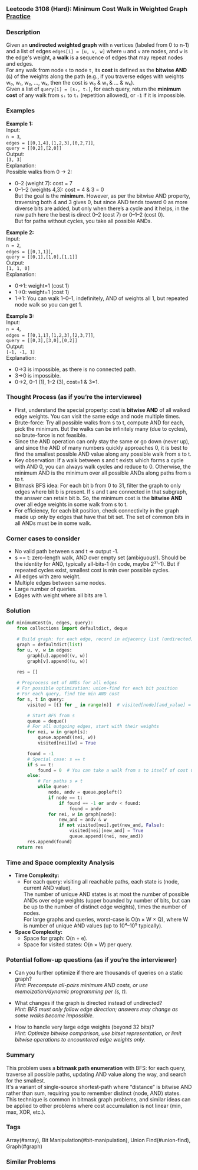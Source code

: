 ### Leetcode 3108 (Hard): Minimum Cost Walk in Weighted Graph [Practice](https://leetcode.com/problems/minimum-cost-walk-in-weighted-graph)

### Description  
Given an **undirected weighted graph** with `n` vertices (labeled from 0 to n-1) and a list of edges `edges[i] = [u, v, w]` where `u` and `v` are nodes, and `w` is the edge's weight, a **walk** is a sequence of edges that may repeat nodes and edges.  
For any walk from node `s` to node `t`, its **cost** is defined as the **bitwise AND** (`&`) of the weights along the path (e.g., if you traverse edges with weights w₀, w₁, w₂, ..., wₖ, then the cost is w₀ & w₁ & ... & wₖ).  
Given a list of `query[i] = [sᵢ, tᵢ]`, for each query, return the **minimum cost** of any walk from `sᵢ` to `tᵢ` (repetition allowed), or `-1` if it is impossible.

### Examples  

**Example 1:**  
Input:  
`n = 3`,  
`edges = [[0,1,4],[1,2,3],[0,2,7]]`,  
`query = [[0,2],[2,0]]`  
Output:  
`[3, 3]`  
Explanation:  
Possible walks from 0 → 2:  
- 0–2 (weight 7): cost = 7  
- 0–1–2 (weights 4,3): cost = 4 & 3 = 0  
But the goal is the **minimum**. However, as per the bitwise AND property, traversing both 4 and 3 gives 0, but since AND tends toward 0 as more diverse bits are added, but only when there’s a cycle and it helps, in the raw path here the best is direct 0–2 (cost 7) or 0–1–2 (cost 0).  
But for paths without cycles, you take all possible ANDs.

**Example 2:**  
Input:  
`n = 2`,  
`edges = [[0,1,1]]`,  
`query = [[0,1],[1,0],[1,1]]`  
Output:  
`[1, 1, 0]`  
Explanation:  
- 0→1: weight=1 (cost 1)  
- 1→0: weight=1 (cost 1)  
- 1→1: You can walk 1–0–1, indefinitely, AND of weights all 1, but repeated node walk so you can get 1.  

**Example 3:**  
Input:  
`n = 4`,  
`edges = [[0,1,1],[1,2,3],[2,3,7]]`,  
`query = [[0,3],[3,0],[0,2]]`  
Output:  
`[-1, -1, 1]`  
Explanation:  
- 0→3 is impossible, as there is no connected path.
- 3→0 is impossible.
- 0→2, 0–1 (1), 1–2 (3), cost=1 & 3=1.

### Thought Process (as if you’re the interviewee)  
- First, understand the special property: cost is **bitwise AND** of all walked edge weights. You can visit the same edge and node multiple times.
- Brute-force: Try all possible walks from s to t, compute AND for each, pick the minimum. But the walks can be infinitely many (due to cycles), so brute-force is not feasible.
- Since the AND operation can only stay the same or go down (never up), and since the AND of many numbers quickly approaches 0, it is best to find the smallest possible AND value along any possible walk from s to t.
- Key observation: If a walk between s and t exists which forms a cycle with AND 0, you can always walk cycles and reduce to 0. Otherwise, the minimum AND is the minimum over all possible ANDs along paths from s to t.
- Bitmask BFS idea: For each bit b from 0 to 31, filter the graph to only edges where bit b is present. If s and t are connected in that subgraph, the answer can retain bit b. So, the minimum cost is the **bitwise AND** over all edge weights in some walk from s to t.
- For efficiency, for each bit position, check connectivity in the graph made up only by edges that have that bit set. The set of common bits in all ANDs must be in some walk.

### Corner cases to consider  
- No valid path between s and t ⇒ output -1.
- s == t: zero-length walk, AND over empty set (ambiguous!). Should be the identity for AND, typically all-bits-1 (in code, maybe 2³¹-1). But if repeated cycles exist, smallest cost is min over possible cycles.
- All edges with zero weight.
- Multiple edges between same nodes.
- Large number of queries.
- Edges with weight where all bits are 1.

### Solution

```python
def minimumCost(n, edges, query):
    from collections import defaultdict, deque

    # Build graph: for each edge, record in adjacency list (undirected)
    graph = defaultdict(list)
    for u, v, w in edges:
        graph[u].append((v, w))
        graph[v].append((u, w))
    
    res = []

    # Preprocess set of ANDs for all edges
    # For possible optimization: union-find for each bit position
    # For each query, find the min AND cost
    for s, t in query:
        visited = [{} for _ in range(n)]  # visited[node][and_value] = True

        # Start BFS from s
        queue = deque()
        # For all outgoing edges, start with their weights
        for nei, w in graph[s]:
            queue.append((nei, w))
            visited[nei][w] = True

        found = -1
        # Special case: s == t
        if s == t:
            found = 0  # You can take a walk from s to itself of cost 0 by just not moving, or by making cycles
        else:
            # For paths s ≠ t
            while queue:
                node, andv = queue.popleft()
                if node == t:
                    if found == -1 or andv < found:
                        found = andv
                for nei, w in graph[node]:
                    new_and = andv & w
                    if not visited[nei].get(new_and, False):
                        visited[nei][new_and] = True
                        queue.append((nei, new_and))
        res.append(found)
    return res
```

### Time and Space complexity Analysis  

- **Time Complexity:**  
  - For each query: visiting all reachable paths, each state is (node, current AND value).  
    The number of unique AND states is at most the number of possible ANDs over edge weights (upper bounded by number of bits, but can be up to the number of distinct edge weights), times the number of nodes.  
    For large graphs and queries, worst-case is O(n × W × Q), where W is number of unique AND values (up to 10⁴–10⁵ typically).
- **Space Complexity:**  
  - Space for graph: O(n + e).  
  - Space for visited states: O(n × W) per query.

### Potential follow-up questions (as if you’re the interviewer)  

- Can you further optimize if there are thousands of queries on a static graph?  
  *Hint: Precompute all-pairs minimum AND costs, or use memoization/dynamic programming per (s, t).*

- What changes if the graph is directed instead of undirected?  
  *Hint: BFS must only follow edge direction; answers may change as some walks become impossible.*

- How to handle very large edge weights (beyond 32 bits)?  
  *Hint: Optimize bitwise comparison, use bitset representation, or limit bitwise operations to encountered edge weights only.*

### Summary
This problem uses a **bitmask path enumeration** with BFS: for each query, traverse all possible paths, updating AND value along the way, and search for the smallest.  
It's a variant of single-source shortest-path where “distance” is bitwise AND rather than sum, requiring you to remember distinct (node, AND) states.  
This technique is common in bitmask graph problems, and similar ideas can be applied to other problems where cost accumulation is not linear (min, max, XOR, etc.).

### Tags
Array(#array), Bit Manipulation(#bit-manipulation), Union Find(#union-find), Graph(#graph)

### Similar Problems
